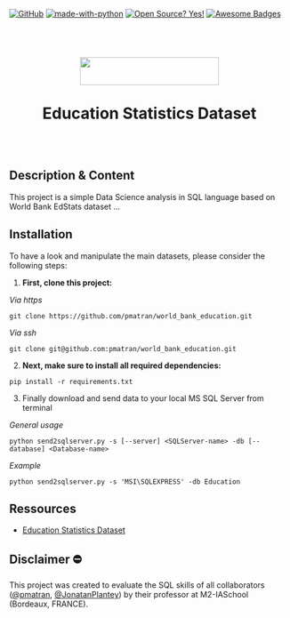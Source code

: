 

[![GitHub](https://badgen.net/badge/icon/github?icon=github&label)](https://github.com)
[![made-with-python](https://img.shields.io/badge/Made%20with-Python-1f425f.svg)](https://www.python.org/)
[![Open Source? Yes!](https://badgen.net/badge/Open%20Source%20%3F/Yes%21/blue?icon=github)](https://github.com/Naereen/badges/)
[![Awesome Badges](https://img.shields.io/badge/badges-awesome-green.svg)](https://github.com/Naereen/badges)


<br>
<H1 align="center">
	<img height="50" width="250" src="https://upload.wikimedia.org/wikipedia/commons/8/87/The_World_Bank_logo.svg">
	<br>
	<br>
	<b>Education Statistics Dataset</b>
</H1>
<br>
<br>


Description & Content
-----------------------------------------------
This project is a simple Data Science analysis in SQL language based on World Bank EdStats dataset ...


Installation
------------------------------------------------
To have a look and manipulate the main datasets, please consider the following steps:

1. **First, clone this project:**

_Via https_
```shell
git clone https://github.com/pmatran/world_bank_education.git
```
_Via ssh_
```shell
git clone git@github.com:pmatran/world_bank_education.git
```

2. **Next, make sure to install all required dependencies:**

```shell
pip install -r requirements.txt
```

3. Finally download and send data to your local MS SQL Server from terminal

_General usage_
```shell
python send2sqlserver.py -s [--server] <SQLServer-name> -db [--database] <Database-name>
```

_Example_
```shell
python send2sqlserver.py -s 'MSI\SQLEXPRESS' -db Education
```


Ressources
-----------------------------------------------
+ [Education Statistics Dataset](https://datacatalog.worldbank.org/search/dataset/0038480)


Disclaimer :no_entry:
-----------------------------------------------
This project was created to evaluate the SQL skills of all collaborators ([@pmatran](https://github.com/pmatran), [@JonatanPlantey](https://github.com/JonatanPlantey)) by their professor at M2-IASchool (Bordeaux, FRANCE).